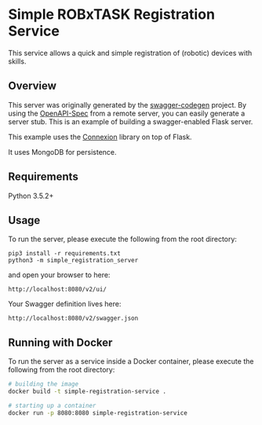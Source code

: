 # Simple ROBxTASK Registration Service

This service allows a quick and simple registration of (robotic) devices with skills.

## Overview
This server was originally generated by the [swagger-codegen](https://github.com/swagger-api/swagger-codegen) project. By using the
[OpenAPI-Spec](https://github.com/swagger-api/swagger-core/wiki) from a remote server, you can easily generate a server stub.  This
is an example of building a swagger-enabled Flask server.

This example uses the [Connexion](https://github.com/zalando/connexion) library on top of Flask.

It uses MongoDB for persistence.

## Requirements
Python 3.5.2+

## Usage
To run the server, please execute the following from the root directory:

```
pip3 install -r requirements.txt
python3 -m simple_registration_server
```

and open your browser to here:

```
http://localhost:8080/v2/ui/
```

Your Swagger definition lives here:

```
http://localhost:8080/v2/swagger.json
```


## Running with Docker

To run the server as a service inside a Docker container, please execute the following from the root directory:

```bash
# building the image
docker build -t simple-registration-service .

# starting up a container
docker run -p 8080:8080 simple-registration-service
```